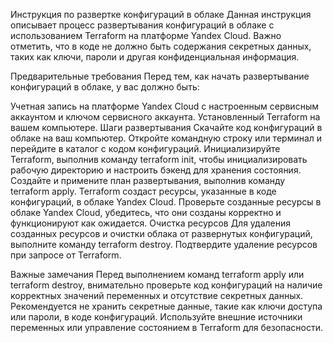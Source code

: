 Инструкция по развертке конфигураций в облаке
Данная инструкция описывает процесс развертывания конфигураций в облаке с использованием Terraform на платформе Yandex Cloud. Важно отметить, что в коде не должно быть содержания секретных данных, таких как ключи, пароли и другая конфиденциальная информация.

Предварительные требования
Перед тем, как начать развертывание конфигураций в облаке, у вас должно быть:

Учетная запись на платформе Yandex Cloud с настроенным сервисным аккаунтом и ключом сервисного аккаунта.
Установленный Terraform на вашем компьютере.
Шаги развертывания
Скачайте код конфигураций в облаке на ваш компьютер.
Откройте командную строку или терминал и перейдите в каталог с кодом конфигураций.
Инициализируйте Terraform, выполнив команду terraform init, чтобы инициализировать рабочую директорию и настроить бэкенд для хранения состояния.
Создайте и примените план развертывания, выполнив команду terraform apply. Terraform создаст ресурсы, указанные в коде конфигураций, в облаке Yandex Cloud.
Проверьте созданные ресурсы в облаке Yandex Cloud, убедитесь, что они созданы корректно и функционируют как ожидается.
Очистка ресурсов
Для удаления созданных ресурсов и очистки облака от развернутых конфигураций, выполните команду terraform destroy. Подтвердите удаление ресурсов при запросе от Terraform.

Важные замечания
Перед выполнением команд terraform apply или terraform destroy, внимательно проверьте код конфигураций на наличие корректных значений переменных и отсутствие секретных данных.
Рекомендуется не хранить секретные данные, такие как ключи доступа или пароли, в коде конфигураций. Используйте внешние источники переменных или управление состоянием в Terraform для безопасности.